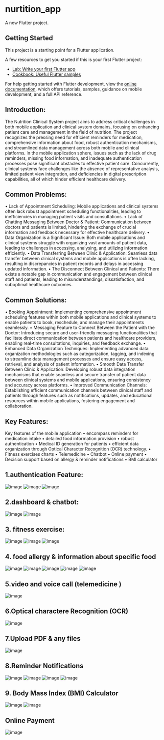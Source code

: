 # nurtition_app

A new Flutter project.

## Getting Started

This project is a starting point for a Flutter application.

A few resources to get you started if this is your first Flutter project:

- [Lab: Write your first Flutter app](https://docs.flutter.dev/get-started/codelab)
- [Cookbook: Useful Flutter samples](https://docs.flutter.dev/cookbook)

For help getting started with Flutter development, view the
[online documentation](https://docs.flutter.dev/), which offers tutorials,
samples, guidance on mobile development, and a full API reference.

## Introduction:
The Nutrition Clinical System project aims to address critical challenges in both mobile application and clinical system domains, focusing on enhancing patient care and management in the field of nutrition. The project recognizes the pressing need for efficient reminders for medication, comprehensive information about food, robust authentication mechanisms, and streamlined data management across both mobile and clinical platforms.
In the mobile application sphere, issues such as the lack of drug reminders, missing food information, and inadequate authentication processes pose significant obstacles to effective patient care. Concurrently, clinical systems face challenges like the absence of representative analysis, limited patient view integration, and deficiencies in digital prescription capabilities, all of which hinder efficient healthcare delivery.

## Common Problems:
•	Lack of Appointment Scheduling:
Mobile applications and clinical systems often lack robust appointment scheduling functionalities, leading to inefficiencies in managing patient visits and consultations.
•	Lack of Chatting Messaging Between Doctor & Patient:
Communication between doctors and patients is limited, hindering the exchange of crucial information and feedback necessary for effective healthcare delivery.
•	Data Organization is a Significant Issue:
Both mobile applications and clinical systems struggle with organizing vast amounts of patient data, leading to challenges in accessing, analysing, and utilizing information efficiently.
•	Data Transferring Between Clinic & Application:
Seamless data transfer between clinical systems and mobile applications is often lacking, resulting in discrepancies in patient records and delays in accessing updated information.
•	The Disconnect Between Clinical and Patients:
There exists a notable gap in communication and engagement between clinical staff and patients, leading to misunderstandings, dissatisfaction, and suboptimal healthcare outcomes.

## Common Solutions:
•	Booking Appointment:
Implementing comprehensive appointment scheduling features within both mobile applications and clinical systems to enable patients to book, reschedule, and manage their appointments seamlessly.
•	Messaging Feature to Connect Between the Patient with the Doctor:
Introducing secure and user-friendly messaging functionalities that facilitate direct communication between patients and healthcare providers, enabling real-time consultations, inquiries, and feedback exchange.
•	Enhanced Data Organization Techniques:
Implementing advanced data organization methodologies such as categorization, tagging, and indexing to streamline data management processes and ensure easy access, retrieval, and analysis of patient information.
•	Smooth Data Transfer Between Clinic & Application:
Developing robust data integration mechanisms that enable seamless and secure transfer of patient data between clinical systems and mobile applications, ensuring consistency and accuracy across platforms.
•	Improved Communication Channels:
Establishing efficient communication channels between clinical staff and patients through features such as notifications, updates, and educational resources within mobile applications, fostering engagement and collaboration.

## Key Features:
Key features of the mobile application
•	encompass reminders for medication intake
•	detailed food information provision
•	robust authentication
•	Medical ID generation for patients
•	efficient data organization through Optical Character Recognition (OCR) technology.
•	Fitness exercises charts
•	Telemedicine
•	Chatbot
•	Online payment
•	Decision support based on allergy & reminder notifications
•	BMI calculator 

## 1.authentication Feature:

![image](https://github.com/JanaAmerMohamed/Nutrition_Flutter_App/assets/102023114/8b0dca33-d6fa-4a54-992e-79c335734f8a)    ![image](https://github.com/JanaAmerMohamed/Nutrition_Flutter_App/assets/102023114/0289b997-a6d2-4aea-b073-f93f6b8bd314)    ![image](https://github.com/JanaAmerMohamed/Nutrition_Flutter_App/assets/102023114/34db17e9-eff7-4455-8fe6-5ea3850ce749)

## 2.dashboard   & chatbot:

![image](https://github.com/JanaAmerMohamed/Nutrition_Flutter_App/assets/102023114/3d883cdc-1104-43ce-bae0-2710cedcb501)      ![image](https://github.com/JanaAmerMohamed/Nutrition_Flutter_App/assets/102023114/9265cda5-43b0-4496-9407-161ea743b2aa)

## 3.	fitness exercise:

![image](https://github.com/JanaAmerMohamed/Nutrition_Flutter_App/assets/102023114/51a4d7f5-d922-4921-a089-97d9c0e3f4ac)    ![image](https://github.com/JanaAmerMohamed/Nutrition_Flutter_App/assets/102023114/9a93d7c8-6c64-4322-810d-881d3ae50294)     ![image](https://github.com/JanaAmerMohamed/Nutrition_Flutter_App/assets/102023114/41633427-adc3-4e18-ac14-e6ec371c701b)

## 4.	food allergy & information about specific food

![image](https://github.com/JanaAmerMohamed/Nutrition_Flutter_App/assets/102023114/0fca9dd6-b09c-48b2-af03-fc0a17e34955)   ![image](https://github.com/JanaAmerMohamed/Nutrition_Flutter_App/assets/102023114/08a2b820-186b-4eca-a3d5-ded062cb1b37)    ![image](https://github.com/JanaAmerMohamed/Nutrition_Flutter_App/assets/102023114/36700ff0-19cc-4565-837f-2c432e0f0236)    ![image](https://github.com/JanaAmerMohamed/Nutrition_Flutter_App/assets/102023114/5f578fbe-6d05-4928-b82c-4e5dd276bed9)    ![image](https://github.com/JanaAmerMohamed/Nutrition_Flutter_App/assets/102023114/0dfa9b98-6049-47a1-9223-167dfdfc47b3)


## 5.video and voice call (telemedicine )

![image](https://github.com/JanaAmerMohamed/Nutrition_Flutter_App/assets/102023114/0a678374-bf95-47e9-9122-3877875be2aa)

## 6.Optical charactere Recognition (OCR)

![image](https://github.com/JanaAmerMohamed/Nutrition_Flutter_App/assets/102023114/5074b758-dfe4-408f-88ee-464aad7c5367)

## 7.Upload PDF & any files 

![image](https://github.com/JanaAmerMohamed/Nutrition_Flutter_App/assets/102023114/e74713dc-f6b2-443c-af1d-c650a65df972)

## 8.Reminder Notifications

![image](https://github.com/JanaAmerMohamed/Nutrition_Flutter_App/assets/102023114/d10d511d-0be0-4b52-8e0d-7847a46dfbdc)    ![image](https://github.com/JanaAmerMohamed/Nutrition_Flutter_App/assets/102023114/a20ef16c-4c03-4414-9afc-0529124e4d96)     ![image](https://github.com/JanaAmerMohamed/Nutrition_Flutter_App/assets/102023114/559a3e97-a6d8-426d-b9c8-2d89b2bd0a02)    ![image](https://github.com/JanaAmerMohamed/Nutrition_Flutter_App/assets/102023114/cd5c9497-fecc-4574-843b-a88b37ee280d)


## 9. Body Mass Index (BMI) Calculator

![image](https://github.com/JanaAmerMohamed/Nutrition_Flutter_App/assets/102023114/51234415-6703-43cb-a788-bd1815192c41)   ![image](https://github.com/JanaAmerMohamed/Nutrition_Flutter_App/assets/102023114/fb046af6-a78c-43ad-95c1-87c5b29b4496)   

## Online Payment

![image](https://github.com/JanaAmerMohamed/Nutrition_Flutter_App/assets/102023114/36dad1bd-41ff-4863-af70-d728543dea14)


















